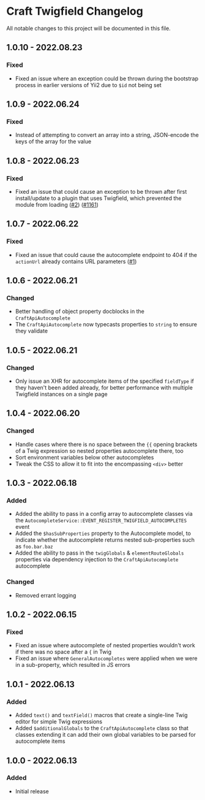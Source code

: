 # Craft Twigfield Changelog

All notable changes to this project will be documented in this file.

## 1.0.10 - 2022.08.23
### Fixed
* Fixed an issue where an exception could be thrown during the bootstrap process in earlier versions of Yii2 due to `$id` not being set

## 1.0.9 - 2022.06.24
### Fixed
* Instead of attempting to convert an array into a string, JSON-encode the keys of the array for the value

## 1.0.8 - 2022.06.23
### Fixed
* Fixed an issue that could cause an exception to be thrown after first install/update to a plugin that uses Twigfield, which prevented the module from loading ([#2](https://github.com/nystudio107/craft-twigfield/issues/2)) ([#1161](https://github.com/nystudio107/craft-seomatic/issues/1161))

## 1.0.7 - 2022.06.22
### Fixed
* Fixed an issue that could cause the autocomplete endpoint to 404 if the `actionUrl` already contains URL parameters ([#1](https://github.com/nystudio107/craft-twigfield/pull/1))

## 1.0.6 - 2022.06.21
### Changed
* Better handling of object property docblocks in the `CraftApiAutocomplete`
* The `CraftApiAutocomplete` now typecasts properties to `string` to ensure they validate

## 1.0.5 - 2022.06.21
### Changed
* Only issue an XHR for autocomplete items of the specified `fieldType` if they haven't been added already, for better performance with multiple Twigfield instances on a single page

## 1.0.4 - 2022.06.20
### Changed
* Handle cases where there is no space between the `{{` opening brackets of a Twig expression so nested properties autocomplete there, too
* Sort environment variables below other autocompletes
* Tweak the CSS to allow it to fit into the encompassing `<div>` better

## 1.0.3 - 2022.06.18
### Added
* Added the ability to pass in a config array to autocomplete classes via the `AutocompleteService::EVENT_REGISTER_TWIGFIELD_AUTOCOMPLETES` event
* Added the `$hasSubProperties` property to the Autocomplete model, to indicate whether the autocomplete returns nested sub-properties such as `foo.bar.baz`
* Added the ability to pass in the `twigGlobals` & `elementRouteGlobals` properties via dependency injection to the `CraftApiAutocomplete` autocomplete

### Changed
* Removed errant logging

## 1.0.2 - 2022.06.15
### Fixed
* Fixed an issue where autocomplete of nested properties wouldn't work if there was no space after a `{` in Twig
* Fixed an issue where `GeneralAutocompletes` were applied when we were in a sub-property, which resulted in JS errors

## 1.0.1 - 2022.06.13
### Added
* Added `text()` and `textField()` macros that create a single-line Twig editor for simple Twig expressions
* Added `$additionalGlobals` to the `CraftApiAutocomplete` class so that classes extending it can add their own global variables to be parsed for autocomplete items

## 1.0.0 - 2022.06.13
### Added
* Initial release
